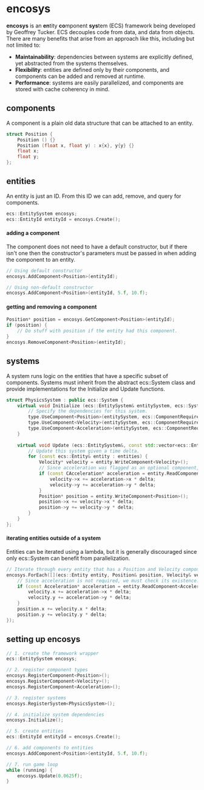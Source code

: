 # encosys
**encosys** is an **en**tity **co**mponent **sys**tem (ECS) framework being developed by Geoffrey Tucker. ECS decouples code from data, and data from objects. There are many benefits that arise from an approach like this, including but not limited to:
* **Maintainability**: dependencies between systems are explicitly defined, yet abstracted from the systems themselves.
* **Flexibility**: entities are defined only by their components, and components can be added and removed at runtime.
* **Performance**: systems are easily parallelized, and components are stored with cache coherency in mind.

## components
A component is a plain old data structure that can be attached to an entity. 

```cpp
struct Position {
    Position () {}
    Position (float x, float y) : x{x}, y{y} {}
    float x;
    float y;
};
```

## entities
An entity is just an ID. From this ID we can add, remove, and query for components.
```cpp
ecs::EntitySystem encosys;
ecs::EntityId entityId = encosys.Create();
```
#### adding a component
The component does not need to have a default constructor, but if there isn't one then the constructor's parameters must be passed in when adding the component to an entity.
```cpp
// Using default constructor
encosys.AddComponent<Position>(entityId);

// Using non-default constructor
encosys.AddComponent<Position>(entityId, 5.f, 10.f);
```
#### getting and removing a component
```cpp
Position* position = encosys.GetComponent<Position>(entityId);
if (position) {
    // Do stuff with position if the entity had this component.
}
encosys.RemoveComponent<Position>(entityId);
```

## systems
A system runs logic on the entities that have a specific subset of components. Systems must inherit from the abstract ecs::System class and provide implementations for the Initialize and Update functions.
```cpp
struct PhysicsSystem : public ecs::System {
    virtual void Initialize (ecs::EntitySystem& entitySystem, ecs::SystemType& type) override {
        // Specify the dependencies for this system.
        type.UseComponent<Position>(entitySystem, ecs::ComponentRequirement::Required, ecs::ComponentUsage::Write);
        type.UseComponent<Velocity>(entitySystem, ecs::ComponentRequirement::Required, ecs::ComponentUsage::Write);
        type.UseComponent<Acceleration>(entitySystem, ecs::ComponentRequirement::Optional, ecs::ComponentUsage::ReadOnly);
    }
    
    virtual void Update (ecs::EntitySystem&, const std::vector<ecs::Entity>& entities, ecs::TimeDelta delta) override {
        // Update this system given a time delta.
        for (const ecs::Entity& entity : entities) {
            Velocity* velocity = entity.WriteComponent<Velocity>();
            // Since acceleration was flagged as an optional component, we must check its existence.
            if (const CAcceleration* acceleration = entity.ReadComponent<CAcceleration>()) {
                velocity->x += acceleration->x * delta;
                velocity->y += acceleration->y * delta;
            }
            Position* position = entity.WriteComponent<Position>();
            position->x += velocity->x * delta;
            position->y += velocity->y * delta;
        }
    }
};
```
#### iterating entities outside of a system
Entities can be iterated using a lambda, but it is generally discouraged since only ecs::System can benefit from parallelization.
```cpp
// Iterate through every entity that has a Position and Velocity component.
encosys.ForEach([](ecs::Entity entity, Position& position, Velocity& velocity) {
    // Since acceleration is not required, we must check its existence.
    if (const Acceleration* acceleration = entity.ReadComponent<Acceleration>()) {
        velocity.x += acceleration->x * delta;
        velocity.y += acceleration->y * delta;
    }
    position.x += velocity.x * delta;
    position.y += velocity.y * delta;
});
```

## setting up encosys
```cpp
// 1. create the framework wrapper
ecs::EntitySystem encosys;

// 2. register component types
encosys.RegisterComponent<Position>();
encosys.RegisterComponent<Velocity>();
encosys.RegisterComponent<Acceleration>();

// 3. register systems
encosys.RegisterSystem<PhysicsSystem>();

// 4. initialize system dependencies
encosys.Initialize();

// 5. create entities
ecs::EntityId entityId = encosys.Create();

// 6. add components to entities
encosys.AddComponent<Position>(entityId, 5.f, 10.f);

// 7. run game loop
while (running) {
    encosys.Update(0.0625f);
}
```
